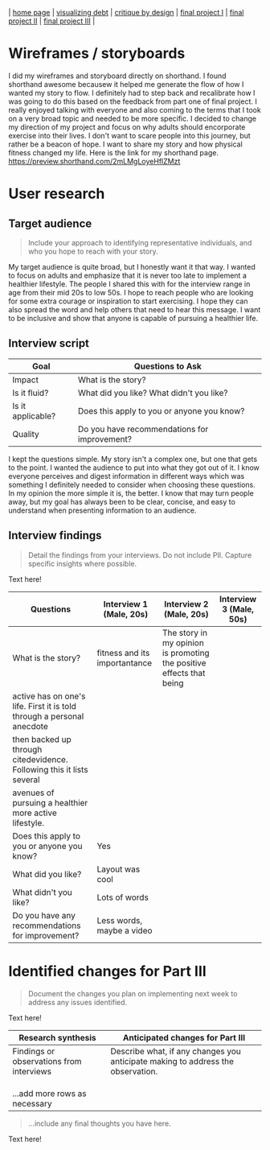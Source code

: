 | [home page](https://cmustudent.github.io/tswd-portfolio-templates/) | [visualizing debt](visualizing-government-debt) | [critique by design](critique-by-design) | [final project I](final-project-part-one) | [final project II](final-project-part-two) | [final project III](final-project-part-three) |

# Wireframes / storyboards
I did my wireframes and storyboard directly on shorthand. I found shorthand awesome becausew it helped me generate the flow of how I wanted my story to flow. I definitely had to step back and recalibrate how I was going to do this based on the feedback from part one of final project. I really enjoyed talking with everyone and also coming to the terms that I took on a very broad topic and needed to be more specific. I decided to change my direction of my project and focus on why adults should encorporate exercise into their lives. I don't want to scare people into this journey, but rather be a beacon of hope. I want to share my story and how physical fitness changed my life. 
Here is the link for my shorthand page. https://preview.shorthand.com/2mLMgLoyeHflZMzt

# User research 

## Target audience
> Include your approach to identifying representative individuals, and who you hope to reach with your story. 

My target audience is quite broad, but I honestly want it that way. I wanted to focus on adults and emphasize that it is never too late to implement a healthier lifestyle. The people I shared this with for the interview range in age from their mid 20s to low 50s. I hope to reach people who are looking for some extra courage or inspiration to start exercising. I hope they can also spread the word and help others that need to hear this message. I want to be inclusive and show that anyone is capable of pursuing a healthier life. 

## Interview script

| Goal                | Questions to Ask                            |
|---------------------|---------------------------------------------|
| Impact              | What is the story?                          |
| Is it fluid?        | What did you like? What didn't you like?    |
| Is it applicable?   | Does this apply to you or anyone you know?  |
| Quality             | Do you have recommendations for improvement?|

I kept the questions simple. My story isn't a complex one, but one that gets to the point. I wanted the audience to put into what they got out of it. I know everyone perceives and digest information in different ways which was something I definitely needed to consider when choosing these questions. In my opinion the more simple it is, the better. I know that may turn people away, but my goal has always been to be clear, concise, and easy to understand when presenting information to an audience. 

## Interview findings
> Detail the findings from your interviews.  Do not include PII.  Capture specific insights where possible.

Text here!

| Questions                                       | Interview 1 (Male, 20s)        | Interview 2 (Male, 20s)                                               | Interview 3 (Male, 50s) |
|-------------------------------------------------|--------------------------------|-----------------------------------------------------------------------|-------------------------|
| What is the story?                              | fitness and its importantance  | The story in my opinion is promoting the positive effects that being  |                         | 
                                                                                     active has on one's life. First it is told through a personal anecdote|                         |
                                                                                     then backed up through citedevidence. Following this it lists several |                         |
                                                                                     avenues of pursuing a  healthier more active lifestyle.               |                         |
| Does this apply to you or anyone you know?      | Yes                            |                                                                       |                         |
| What did you like?                              | Layout was cool                |                                                                       |                         |
| What didn't you like?                           | Lots of words                  |                                                                       |                         |
| Do you have any recommendations for improvement?| Less words, maybe a video      |                                                                       |                         |

# Identified changes for Part III
> Document the changes you plan on implementing next week to address any issues identified.  

Text here!

| Research synthesis                       | Anticipated changes for Part III                                                |
|------------------------------------------|---------------------------------------------------------------------------------|
| Findings or observations from interviews | Describe what, if any changes you anticipate making to address the observation. |
|                                          |                                                                                 |
|                                          |                                                                                 |
|                                          |                                                                                 |
| ...add more rows as necessary            |                                                                                 |

> ...include any final thoughts you have here. 

Text here!


